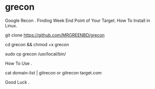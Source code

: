 # grecon
Google Recon . Finding Week End Point of Your Target.
How To Install in Linux.

git clone https://github.com/MRGREENBD/grecon

cd grecon && chmod +x grecon

sudo cp grecon /usr/local/bin/

How To Use .

cat domain-list | gitrecon or gitrecon target.com

Good Luck .
